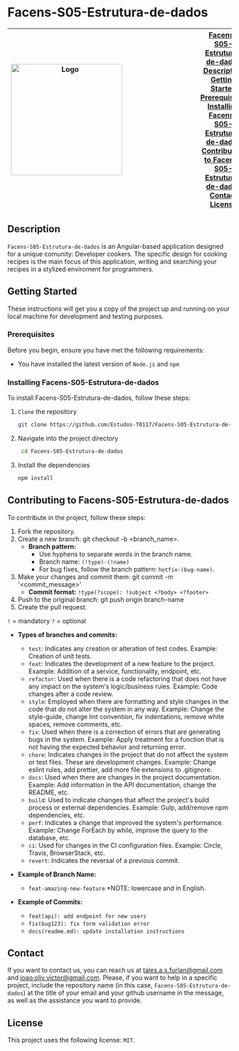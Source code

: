 [project-name]: Facens-S05-Estrutura-de-dados

# Facens-S05-Estrutura-de-dados

| <img src="https://github.com/Estudos-T0117/Estudos-T0117-Facens-S05-Estrutura-de-dados/assets/104631043/25357703-fe96-49f7-be26-3c9217691352" alt="Logo" width="250" style="margin-right: 10rem;"> | [Facens-S05-Estrutura-de-dados](#Facens-S05-Estrutura-de-dados)<br>[Description](#description)<br>[Getting Started](#getting-started)<br>[Prerequisites](#prerequisites)<br>[Installing Facens-S05-Estrutura-de-dados](#installing-Facens-S05-Estrutura-de-dados)<br>[Contributing to Facens-S05-Estrutura-de-dados](#contributing-to-Facens-S05-Estrutura-de-dados)<br>[Contact](#contact)<br>[License](#license) 	|
|---|---|

## Description

`Facens-S05-Estrutura-de-dados` is an Angular-based application designed for a unique comunity: Developer cookers. The specific design for cooking recipes is the main focus of this application, writing and searching your recipes in a stylized enviroment for programmers.

## Getting Started

These instructions will get you a copy of the project up and running on your local machine for development and testing purposes.

### Prerequisites

Before you begin, ensure you have met the following requirements:

- You have installed the latest version of `Node.js` and `npm`

### Installing Facens-S05-Estrutura-de-dados

To install Facens-S05-Estrutura-de-dados, follow these steps:

1. `Clone` the repository

   ```bash
   git clone https://github.com/Estudos-T0117/Facens-S05-Estrutura-de-dados
   ```

2. Navigate into the project directory

   ```bash
    cd Facens-S05-Estrutura-de-dados
   ```

3. Install the dependencies

    ```bash
    npm install
    ```

## Contributing to Facens-S05-Estrutura-de-dados

To contribute in the project, follow these steps:

1. Fork the repository.
2. Create a new branch: git checkout -b <branch_name>.
   - **Branch pattern:**
     - Use hyphens to separate words in the branch name.
     - Branch name: `(!type)-(!name)`
     - For bug fixes, follow the branch pattern: `hotfix-(bug-name)`.
3. Make your changes and commit them: git commit -m '<commit_message>'
   - **Commit format:** `!type(?scope): !subject <?body> <?footer>`
4. Push to the original branch: git push origin branch-name
5. Create the pull request.

`!` = mandatory
`?` = optional

- **Types of branches and commits:**
  - `test`: Indicates any creation or alteration of test codes. Example: Creation of unit tests.
  - `feat`: Indicates the development of a new feature to the project. Example: Addition of a service, functionality, endpoint, etc.
  - `refactor`: Used when there is a code refactoring that does not have any impact on the system's logic/business rules. Example: Code changes after a code review.
  - `style`: Employed when there are formatting and style changes in the code that do not alter the system in any way. Example: Change the style-guide, change lint convention, fix indentations, remove white spaces, remove comments, etc.
  - `fix`: Used when there is a correction of errors that are generating bugs in the system. Example: Apply treatment for a function that is not having the expected behavior and returning error.
  - `chore`: Indicates changes in the project that do not affect the system or test files. These are development changes. Example: Change eslint rules, add prettier, add more file extensions to .gitignore.
  - `docs`: Used when there are changes in the project documentation. Example: Add information in the API documentation, change the README, etc.
  - `build`: Used to indicate changes that affect the project's build process or external dependencies. Example: Gulp, add/remove npm dependencies, etc.
  - `perf`: Indicates a change that improved the system's performance. Example: Change ForEach by while, improve the query to the database, etc.
  - `ci`: Used for changes in the CI configuration files. Example: Circle, Travis, BrowserStack, etc.
  - `revert`: Indicates the reversal of a previous commit.

- **Example of Branch Name:**
  - `feat-amazing-new-feature`
  *NOTE: lowercase and in English.

- **Example of Commits:**
  - `feat(api): add endpoint for new users`
  - `fix(bug123): fix form validation error`
  - `docs(readme.md): update installation instructions`

## Contact

If you want to contact us, you can reach us at <tales.a.s.furlan@gmail.com> and <joao.oliv.victor@gmail.com>.
Please, if you want to help in a specific project, include the repository name (in this case, `Facens-S05-Estrutura-de-dados`) at the title of your email and your github username in the message, as well as the assistance you want to provide.

## License

This project uses the following license: `MIT`.
#
